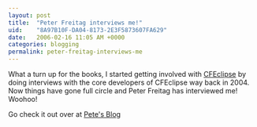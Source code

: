 ```yaml
---
layout: post
title:  "Peter Freitag interviews me!"
uid:	"8A97B10F-DA04-8173-2E3F5873607FA629"
date:   2006-02-16 11:05 AM +0000
categories: blogging
permalink: peter-freitag-interviews-me
---
```

What a turn up for the books, I started getting involved with <a href="http://www.cfeclipse.org">CFEclipse</a> by doing interviews with the core developers of CFEclipse way back in 2004. Now things have gone full circle and Peter Freitag has interviewed me! Woohoo!

Go check it out over at <a href="http://www.petefreitag.com/item/544.cfm">Pete's Blog</a>